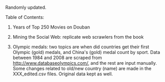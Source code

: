Randomly updated.

Table of Contents:

1. Years of Top 250 Movies on Douban

2. Mining the Social Web: replicate web scrawlers from the book

3. Olympic medals: two topics are when did countries get their first Olympic (gold) medals, and China's (gold) medal count by sport.
Data between 1984 and 2008 are scraped from http://www.databaseolympics.com/, and the rest are input manually. Some changes related to old/new country (name) are made in the XXX_edited.csv files. Original data kept as well.

